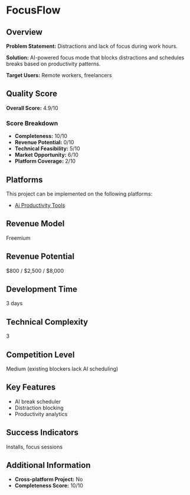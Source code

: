 # FocusFlow

## Overview
**Problem Statement:** Distractions and lack of focus during work hours.

**Solution:** AI-powered focus mode that blocks distractions and schedules breaks based on productivity patterns.

**Target Users:** Remote workers, freelancers

## Quality Score
**Overall Score:** 4.9/10

### Score Breakdown
- **Completeness:** 10/10
- **Revenue Potential:** 0/10
- **Technical Feasibility:** 5/10
- **Market Opportunity:** 6/10
- **Platform Coverage:** 2/10

## Platforms
This project can be implemented on the following platforms:
- [Ai Productivity Tools](./platforms/ai-productivity-tools/)

## Revenue Model
Freemium

## Revenue Potential
$800 / $2,500 / $8,000

## Development Time
3 days

## Technical Complexity
3

## Competition Level
Medium (existing blockers lack AI scheduling)

## Key Features
- AI break scheduler
- Distraction blocking
- Productivity analytics

## Success Indicators
Installs, focus sessions

## Additional Information
- **Cross-platform Project:** No
- **Completeness Score:** 10/10
